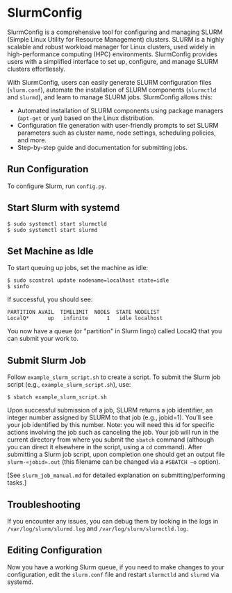 # SlurmConfig

SlurmConfig is a comprehensive tool for configuring and managing SLURM (Simple Linux Utility for Resource Management) clusters. SLURM is a highly scalable and robust workload manager for Linux clusters, used widely in high-performance computing (HPC) environments. SlurmConfig provides users with a simplified interface to set up, configure, and manage SLURM clusters effortlessly.

With SlurmConfig, users can easily generate SLURM configuration files (`slurm.conf`), automate the installation of SLURM components (`slurmctld` and `slurmd`), and learn to manage SLURM jobs. SlurmConfig allows this:

- Automated installation of SLURM components using package managers (`apt-get` or `yum`) based on the Linux distribution.
- Configuration file generation with user-friendly prompts to set SLURM parameters such as cluster name, node settings, scheduling policies, and more.
- Step-by-step guide and documentation for submitting jobs.
 
## Run Configuration

To configure Slurm, run `config.py`.

## Start Slurm with systemd

```
$ sudo systemctl start slurmctld
$ sudo systemctl start slurmd
```

## Set Machine as Idle

To start queuing up jobs, set the machine as idle:

```
$ sudo scontrol update nodename=localhost state=idle
$ sinfo
```

If successful, you should see:

```
PARTITION AVAIL  TIMELIMIT  NODES  STATE NODELIST
LocalQ*      up   infinite      1   idle localhost
```

You now have a queue (or "partition" in Slurm lingo) called LocalQ that you can submit your work to.

## Submit Slurm Job

Follow `example_slurm_script.sh` to create a script. To submit the Slurm job script (e.g., `example_slurm_script.sh`), use:

```
$ sbatch example_slurm_script.sh
```

Upon successful submission of a job, SLURM returns a job identifier, an integer number assigned by SLURM to that job (e.g., jobid=1). You’ll see your job identified by this number. Note: you will need this id for specific actions involving the job such as canceling the job. Your job will run in the current directory from where you submit the `sbatch` command (although you can direct it elsewhere in the script, using a `cd` command). After submitting a Slurm job script, upon completion one should get an output file `slurm-«jobid».out` (this filename can be changed via a `#SBATCH –o` option).

[See `slurm_job_manual.md` for detailed explanation on submitting/performing tasks.]

## Troubleshooting

If you encounter any issues, you can debug them by looking in the logs in `/var/log/slurm/slurmd.log` and `/var/log/slurm/slurmctld.log`.

## Editing Configuration

Now you have a working Slurm queue, if you need to make changes to your configuration, edit the `slurm.conf` file and restart `slurmctld` and `slurmd` via systemd.
